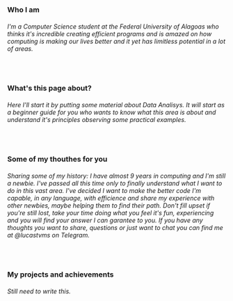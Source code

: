 ### Who I am
###### I'm a Computer Science student at the Federal University of Alagoas who thinks it's incredible creating efficient programs and is amazed on how computing is making our lives better and it yet has limitless potential in a lot of areas.
&nbsp;

### What's this page about?
###### Here I'll start it by putting some material about Data Analisys. It will start as a beginner guide for you who wants to know what this area is about and understand it's principles observing some practical examples.
&nbsp;

### Some of my thouthes for you
###### Sharing some of my history: I have almost 9 years in computing and I'm still a newbie. I've passed all this time only to finally understand what I want to do in this vast area. I've decided I want to make the better code I'm capable, in any language, with efficience and share my experience with other newbies, maybe helping them to find their path. Don't fill upset if you're still lost, take your time doing what you feel it's fun, experiencing and you will find your answer I can garantee to you. If you have any thoughts you want to share, questions or just want to chat you can find me at @lucastvms on Telegram.
&nbsp;

### My projects and achievements
###### Still need to write this.
&nbsp;
